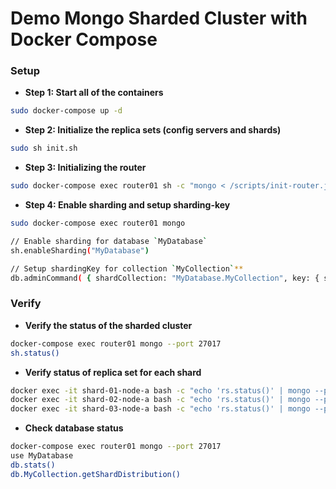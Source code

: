 Demo Mongo Sharded Cluster with Docker Compose
=========================================

### Setup
- **Step 1: Start all of the containers**

```bash
sudo docker-compose up -d
```

- **Step 2: Initialize the replica sets (config servers and shards)**

```bash
sudo sh init.sh
```

- **Step 3: Initializing the router**

```bash
sudo docker-compose exec router01 sh -c "mongo < /scripts/init-router.js"
```

- **Step 4: Enable sharding and setup sharding-key**
```bash
sudo docker-compose exec router01 mongo

// Enable sharding for database `MyDatabase`
sh.enableSharding("MyDatabase")

// Setup shardingKey for collection `MyCollection`**
db.adminCommand( { shardCollection: "MyDatabase.MyCollection", key: { supplierId: "hashed" } } )

```

### Verify

- **Verify the status of the sharded cluster**

```bash
docker-compose exec router01 mongo --port 27017
sh.status()
```

- **Verify status of replica set for each shard**
```bash
docker exec -it shard-01-node-a bash -c "echo 'rs.status()' | mongo --port 27017" 
docker exec -it shard-02-node-a bash -c "echo 'rs.status()' | mongo --port 27017" 
docker exec -it shard-03-node-a bash -c "echo 'rs.status()' | mongo --port 27017" 
```

- **Check database status**
```bash
docker-compose exec router01 mongo --port 27017
use MyDatabase
db.stats()
db.MyCollection.getShardDistribution()
```
